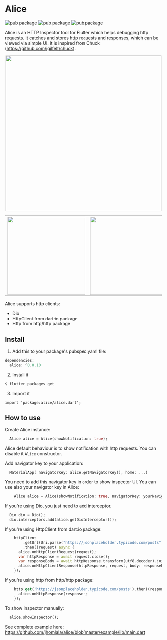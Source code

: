 # Alice
[![pub package](https://img.shields.io/pub/v/alice.svg)](https://pub.dartlang.org/packages/alice)
[![pub package](https://img.shields.io/github/license/jhomlala/alice.svg?style=flat)](https://github.com/jhomlala/alice)
[![pub package](https://img.shields.io/badge/platform-flutter-blue.svg)](https://github.com/jhomlala/alice)

Alice is an HTTP Inspector tool for Flutter which helps debugging http requests. It catches and stores http requests and responses, which can be viewed via simple UI. It is inspired from Chuck (https://github.com/jgilfelt/chuck).
<p align="center">
<img height="500" src="https://media.giphy.com/media/2aSpSGWDxmyEwKnvmM/giphy.gif">
</p>
<table>
  <tr>
    <td>
  <img width="250px" src="https://github.com/jhomlala/alice/blob/master/media/1.png">
    </td>
    <td>
       <img width="250px" src="https://github.com/jhomlala/alice/blob/master/media/2.png">
    </td>
    <td>
       <img width="250px" src="https://github.com/jhomlala/alice/blob/master/media/3.png">
    </td>
    <td>
       <img width="250px" src="https://github.com/jhomlala/alice/blob/master/media/4.png">
    </td>
     <td>
       <img width="250px" src="https://github.com/jhomlala/alice/blob/master/media/5.png">
    </td>
    <td>
       <img width="250px" src="https://github.com/jhomlala/alice/blob/master/media/6.png">
    </td>
  </tr>
  <tr>
</table>

Alice supports http clients:
* Dio
* HttpClient from dart:io package
* Http from http/http package 

## Install
1. Add this to your package's pubspec.yaml file:
```dart
dependencies:
  alice: ^0.0.10
```
2. Install it
```bash
$ flutter packages get
```

3. Import it
```dash
import 'package:alice/alice.dart';
```

## How to use
Create Alice instance:
```dart
  Alice alice = Alice(showNotification: true);
```
Alice default behaviour is to show notification with http requests. You can disable it `Alice` constructor.

Add navigator key to your application:
```dart
  MaterialApp( navigatorKey: alice.getNavigatorKey(), home: ...)
```
You need to add this navigator key in order to show inspector UI.
You can use also your navigator key in Alice:
```dart
    Alice alice = Alice(showNotification: true, navigatorKey: yourNavigatorKeyHere);
```


If you're using Dio, you just need to add interceptor.
```dart
  Dio dio = Dio();
  dio.interceptors.add(alice.getDioInterceptor());
```

If you're using HttpClient from dart:io package:
```dart
    httpClient
        .getUrl(Uri.parse("https://jsonplaceholder.typicode.com/posts"))
        .then((request) async {
      alice.onHttpClientRequest(request);
      var httpResponse = await request.close();
      var responseBody = await httpResponse.transform(utf8.decoder).join();
      alice.onHttpClientResponse(httpResponse, request, body: responseBody);
    });
```

If you're using http from http/http package:
```dart
    http.get('https://jsonplaceholder.typicode.com/posts').then((response) {
      alice.onHttpResponse(response);
    });
```

To show inspector manually:
```dart
  alice.showInspector();
```

See complete example here: https://github.com/jhomlala/alice/blob/master/example/lib/main.dart

